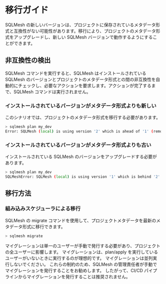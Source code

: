 # 移行ガイド

SQLMesh の新しいバージョンは、プロジェクトに保存されているメタデータ形式と互換性がない可能性があります。移行により、プロジェクトのメタデータ形式をアップグレードし、新しい SQLMesh バージョンで動作するようにすることができます。

## 非互換性の検出

SQLMesh コマンドを実行すると、SQLMesh はインストールされている SQLMesh のバージョンとプロジェクトのメタデータ形式との間の非互換性を自動的にチェックし、必要なアクションを要求します。アクションが完了するまで、SQLMesh コマンドは実行されません。

### インストールされているバージョンがメタデータ形式よりも新しい

このシナリオでは、プロジェクトのメタデータ形式を移行する必要があります。

```bash
> sqlmesh plan my_dev
Error: SQLMesh (local) is using version '2' which is ahead of '1' (remote). Please run a migration ('sqlmesh migrate' command).
```

### インストールされているバージョンがメタデータ形式よりも古い

インストールされている SQLMesh のバージョンをアップグレードする必要があります。

```bash
> sqlmesh plan my_dev
SQLMeshError: SQLMesh (local) is using version '1' which is behind '2' (remote). Please upgrade SQLMesh.
```

## 移行方法

### 組み込みスケジューラによる移行

SQLMesh の migrate コマンドを使用して、プロジェクトメタデータを最新のメタデータ形式に移行できます。

```bash
> sqlmesh migrate
```

マイグレーションは単一のユーザーが手動で発行する必要があり、プロジェクトの全ユーザーに影響します。
マイグレーションは、plan/apply を実行しているユーザーがいないときに実行するのが理想的です。
マイグレーションは並列実行しないでください。
これらの制約のため、SQLMesh の管理責任者が手動でマイグレーションを発行することをお勧めします。
したがって、CI/CD パイプラインからマイグレーションを発行することは推奨されません。
